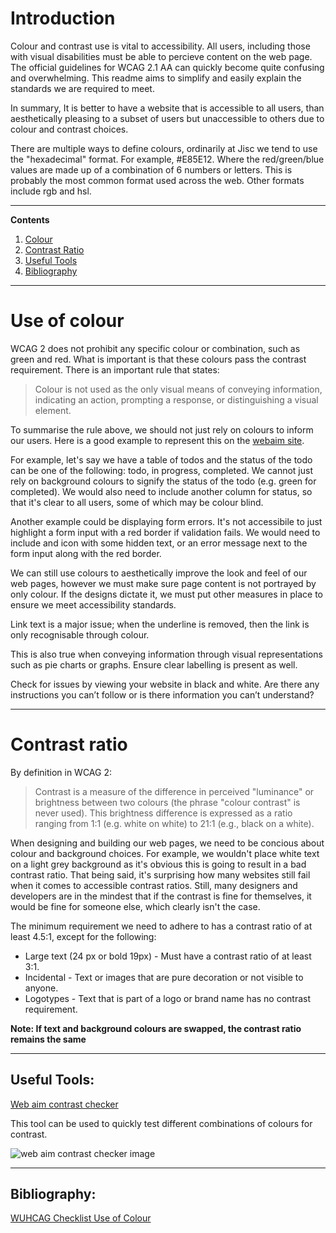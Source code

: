 # Introduction

Colour and contrast use is vital to accessibility. All users, including those with visual disabilities must be able to percieve content on the web page. The official guidelines for WCAG 2.1 AA can quickly become quite confusing and overwhelming. This readme aims to simplify and easily explain the standards we are required to meet.

In summary, It is better to have a website that is accessible to all users, than aesthetically pleasing to a subset of users but unaccessible to others due to colour and contrast choices.

There are multiple ways to define colours, ordinarily at Jisc we tend to use the "hexadecimal" format. For example, #E85E12. Where the red/green/blue values are made up of a combination of 6 numbers or letters. This is probably the most common format used across the web. Other formats include rgb and hsl.

---

**Contents**

1. [Colour](#use-of-colour)
2. [Contrast Ratio](#contrast-ratio)
3. [Useful Tools](##useful-tools)
4. [Bibliography](##bibliography)

---

# Use of colour

WCAG 2 does not prohibit any specific colour or combination, such as green and red. What is important is that these colours pass the contrast requirement. There is an important rule that states:

> Colour is not used as the only visual means of conveying information, indicating an action, prompting a response, or distinguishing a visual element.

To summarise the rule above, we should not just rely on colours to inform our users.
Here is a good example to represent this on the [webaim site](https://webaim.org/articles/contrast/#sc141).

For example, let's say we have a table of todos and the status of the todo can be one of the following: todo, in progress, completed. We cannot just rely on background colours to signify the status of the todo (e.g. green for completed). We would also need to include another column for status, so that it's clear to all users, some of which may be colour blind.

Another example could be displaying form errors. It's not accessibile to just highlight a form input with a red border if validation fails. We would need to include and icon with some hidden text, or an error message next to the form input along with the red border.

We can still use colours to aesthetically improve the look and feel of our web pages, however we must make sure page content is not portrayed by only colour. If the designs dictate it, we must put other measures in place to ensure we meet accessibility standards.

Link text is a major issue; when the underline is removed, then the link is only recognisable through colour.

This is also true when conveying information through visual representations such as pie charts or graphs. Ensure clear labelling is present as well.

Check for issues by viewing your website in black and white. Are there any instructions you can’t follow or is there information you can’t understand?

---

# Contrast ratio

By definition in WCAG 2:

> Contrast is a measure of the difference in perceived "luminance" or brightness between two colours (the phrase "colour contrast" is never used). This brightness difference is expressed as a ratio ranging from 1:1 (e.g. white on white) to 21:1 (e.g., black on a white).

When designing and building our web pages, we need to be concious about colour and background choices. For example, we wouldn't place white text on a light grey background as it's obvious this is going to result in a bad contrast ratio. That being said, it's surprising how many websites still fail when it comes to accessible contrast ratios. Still, many designers and developers are in the mindest that if the contrast is fine for themselves, it would be fine for someone else, which clearly isn't the case.

The minimum requirement we need to adhere to has a contrast ratio of at least 4.5:1, except for the following:

-   Large text (24 px or bold 19px) - Must have a contrast ratio of at least 3:1.
-   Incidental - Text or images that are pure decoration or not visible to anyone.
-   Logotypes - Text that is part of a logo or brand name has no contrast requirement.

**Note: If text and background colours are swapped, the contrast ratio remains the same**

---

## Useful Tools:

[Web aim contrast checker](https://webaim.org/resources/contrastchecker/)

This tool can be used to quickly test different combinations of colours for contrast.

![web aim contrast checker image](https://i.ibb.co/BPLqNFD/Screenshot-2021-11-08-at-11-57-20.png)

---

## Bibliography:

[WUHCAG Checklist Use of Colour](https://www.wuhcag.com/use-of-colour/)
